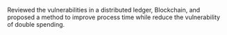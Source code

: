 Reviewed the vulnerabilities in a distributed ledger, Blockchain, and proposed a method to improve process time while reduce the vulnerability of double spending.
